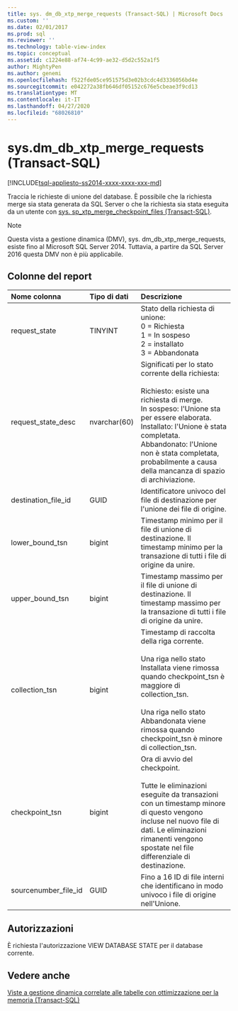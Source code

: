 ```yaml
---
title: sys. dm_db_xtp_merge_requests (Transact-SQL) | Microsoft Docs
ms.custom: ''
ms.date: 02/01/2017
ms.prod: sql
ms.reviewer: ''
ms.technology: table-view-index
ms.topic: conceptual
ms.assetid: c1224e88-af74-4c99-ae32-d5d2c552a1f5
author: MightyPen
ms.author: genemi
ms.openlocfilehash: f522fde05ce951575d3e02b3cdc4d3336056bd4e
ms.sourcegitcommit: e042272a38fb646df05152c676e5cbeae3f9cd13
ms.translationtype: MT
ms.contentlocale: it-IT
ms.lasthandoff: 04/27/2020
ms.locfileid: "68026810"
---
```

# <a name="sysdm_db_xtp_merge_requests-transact-sql"></a>sys.dm_db_xtp_merge_requests (Transact-SQL)

[!INCLUDE[tsql-appliesto-ss2014-xxxx-xxxx-xxx-md](../../includes/tsql-appliesto-ss2014-xxxx-xxxx-xxx-md.md)]

Traccia le richieste di unione del database. È possibile che la richiesta merge sia stata generata da SQL Server o che la richiesta sia stata eseguita da un utente con [sys. sp_xtp_merge_checkpoint_files (Transact-SQL)](../../relational-databases/system-stored-procedures/sys-sp-xtp-merge-checkpoint-files-transact-sql.md).

> [!NOTE]
> Questa vista a gestione dinamica (DMV), sys. dm_db_xtp_merge_requests, esiste fino al Microsoft SQL Server 2014.
> Tuttavia, a partire da SQL Server 2016 questa DMV non è più applicabile.

## <a name="columns-in-the-report"></a>Colonne del report

| Nome colonna | Tipo di dati | Descrizione |
| :-- | :-- | :-- |
| request_state | TINYINT | Stato della richiesta di unione:<br/>0 = Richiesta<br/>1 = In sospeso<br/>2 = installato<br/>3 = Abbandonata |
| request_state_desc | nvarchar(60) | Significati per lo stato corrente della richiesta:<br/><br/>Richiesto: esiste una richiesta di merge.<br/>In sospeso: l'Unione sta per essere elaborata.<br/>Installato: l'Unione è stata completata.<br/>Abbandonato: l'Unione non è stata completata, probabilmente a causa della mancanza di spazio di archiviazione. |
| destination_file_id | GUID | Identificatore univoco del file di destinazione per l'unione dei file di origine. |
| lower_bound_tsn | bigint | Timestamp minimo per il file di unione di destinazione. Il timestamp minimo per la transazione di tutti i file di origine da unire. |
| upper_bound_tsn | bigint | Timestamp massimo per il file di unione di destinazione. Il timestamp massimo per la transazione di tutti i file di origine da unire. |
| collection_tsn | bigint | Timestamp di raccolta della riga corrente.<br/><br/>Una riga nello stato Installata viene rimossa quando checkpoint_tsn è maggiore di collection_tsn.<br/><br/>Una riga nello stato Abbandonata viene rimossa quando checkpoint_tsn è minore di collection_tsn. |
| checkpoint_tsn | bigint | Ora di avvio del checkpoint.<br/><br/>Tutte le eliminazioni eseguite da transazioni con un timestamp minore di questo vengono incluse nel nuovo file di dati. Le eliminazioni rimanenti vengono spostate nel file differenziale di destinazione. |
| sourcenumber_file_id | GUID | Fino a 16 ID di file interni che identificano in modo univoco i file di origine nell'Unione. |

## <a name="permissions"></a>Autorizzazioni

È richiesta l'autorizzazione VIEW DATABASE STATE per il database corrente.

## <a name="see-also"></a>Vedere anche

[Viste a gestione dinamica correlate alle tabelle con ottimizzazione per la memoria (Transact-SQL)](../../relational-databases/system-dynamic-management-views/memory-optimized-table-dynamic-management-views-transact-sql.md)
